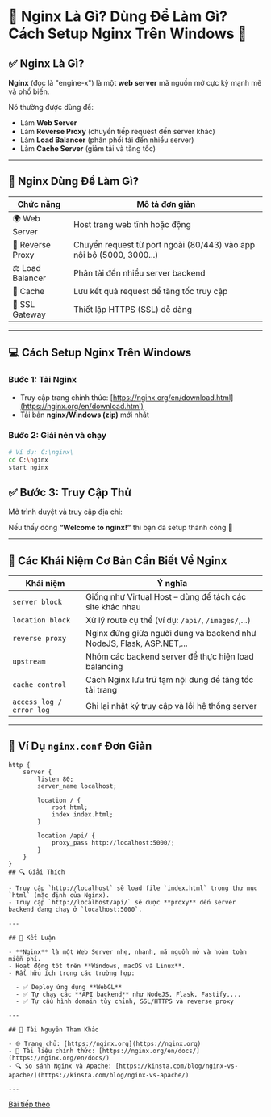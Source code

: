 # 🚀 Nginx Là Gì? Dùng Để Làm Gì? Cách Setup Nginx Trên Windows 🧠

## ✅ Nginx Là Gì?

**Nginx** (đọc là "engine-x") là một **web server** mã nguồn mở cực kỳ mạnh mẽ và phổ biến.

Nó thường được dùng để:
- Làm **Web Server**
- Làm **Reverse Proxy** (chuyển tiếp request đến server khác)
- Làm **Load Balancer** (phân phối tải đến nhiều server)
- Làm **Cache Server** (giảm tải và tăng tốc)

---

## 🔧 Nginx Dùng Để Làm Gì?

| Chức năng          | Mô tả đơn giản                                                   |
|---------------------|------------------------------------------------------------------|
| 🌍 Web Server       | Host trang web tĩnh hoặc động                                    |
| 🔁 Reverse Proxy     | Chuyển request từ port ngoài (80/443) vào app nội bộ (5000, 3000...)|
| ⚖️ Load Balancer     | Phân tải đến nhiều server backend                               |
| 🧠 Cache             | Lưu kết quả request để tăng tốc truy cập                        |
| 🔐 SSL Gateway       | Thiết lập HTTPS (SSL) dễ dàng                                    |

---

## 💻 Cách Setup Nginx Trên Windows

### Bước 1: Tải Nginx

- Truy cập trang chính thức: [https://nginx.org/en/download.html](https://nginx.org/en/download.html)
- Tải bản **nginx/Windows (zip)** mới nhất

### Bước 2: Giải nén và chạy

```bash
# Ví dụ: C:\nginx\
cd C:\nginx
start nginx
```
## ✅ Bước 3: Truy Cập Thử

Mở trình duyệt và truy cập địa chỉ: 


Nếu thấy dòng **“Welcome to nginx!”** thì bạn đã setup thành công 🎉

---

## 🧠 Các Khái Niệm Cơ Bản Cần Biết Về Nginx

| **Khái niệm**              | **Ý nghĩa**                                                                 |
|----------------------------|------------------------------------------------------------------------------|
| `server block`            | Giống như Virtual Host – dùng để tách các site khác nhau                    |
| `location block`          | Xử lý route cụ thể (ví dụ: `/api/`, `/images/`,...)                         |
| `reverse proxy`           | Nginx đứng giữa người dùng và backend như NodeJS, Flask, ASP.NET,...        |
| `upstream`                | Nhóm các backend server để thực hiện load balancing                         |
| `cache control`           | Cách Nginx lưu trữ tạm nội dung để tăng tốc tải trang                       |
| `access log / error log`  | Ghi lại nhật ký truy cập và lỗi hệ thống server                             |

---

## 📝 Ví Dụ `nginx.conf` Đơn Giản

```nginx
http {
    server {
        listen 80;
        server_name localhost;

        location / {
            root html;
            index index.html;
        }

        location /api/ {
            proxy_pass http://localhost:5000/;
        }
    }
}
## 🔍 Giải Thích

- Truy cập `http://localhost` sẽ load file `index.html` trong thư mục `html` (mặc định của Nginx).
- Truy cập `http://localhost/api/` sẽ được **proxy** đến server backend đang chạy ở `localhost:5000`.

---

## 🎯 Kết Luận

- **Nginx** là một Web Server nhẹ, nhanh, mã nguồn mở và hoàn toàn miễn phí.
- Hoạt động tốt trên **Windows, macOS và Linux**.
- Rất hữu ích trong các trường hợp:

  - ✅ Deploy ứng dụng **WebGL**
  - ✅ Tự chạy các **API backend** như NodeJS, Flask, Fastify,...
  - ✅ Tự cấu hình domain tùy chỉnh, SSL/HTTPS và reverse proxy

---

## 📌 Tài Nguyên Tham Khảo

- 🌐 Trang chủ: [https://nginx.org](https://nginx.org)
- 📘 Tài liệu chính thức: [https://nginx.org/en/docs/](https://nginx.org/en/docs/)
- 🔍 So sánh Nginx và Apache: [https://kinsta.com/blog/nginx-vs-apache/](https://kinsta.com/blog/nginx-vs-apache/)

---
```
[Bài tiếp theo](bai1.md)
